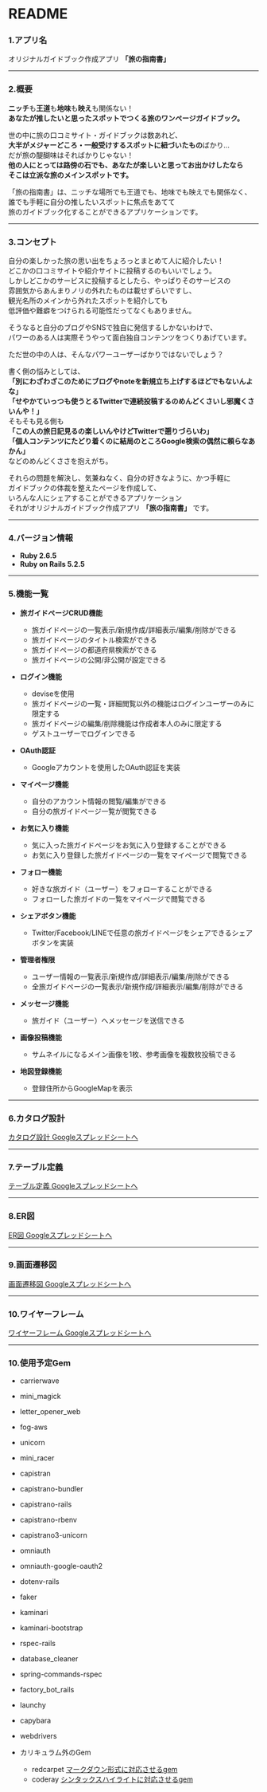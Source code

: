 # README

### 1.アプリ名

オリジナルガイドブック作成アプリ
**「旅の指南書」**

---

### 2.概要

**ニッチ**も**王道**も**地味**も**映え**も関係ない！  
**あなたが推したいと思ったスポットでつくる旅のワンページガイドブック。**

世の中に旅の口コミサイト・ガイドブックは数あれど、  
**大半がメジャーどころ・一般受けするスポットに紐づいたもの**ばかり…  
だが旅の醍醐味はそればかりじゃない！  
**他の人にとっては路傍の石でも、あなたが楽しいと思ってお出かけしたなら**  
**そこは立派な旅のメインスポットです。**

「旅の指南書」は、ニッチな場所でも王道でも、地味でも映えでも関係なく、  
誰でも手軽に自分の推したいスポットに焦点をあてて  
旅のガイドブック化することができるアプリケーションです。

---

### 3.コンセプト

自分の楽しかった旅の思い出をちょろっとまとめて人に紹介したい！  
どこかの口コミサイトや紹介サイトに投稿するのもいいでしょう。  
しかしどこかのサービスに投稿するとしたら、やっぱりそのサービスの  
雰囲気からあんまりノリの外れたものは載せずらいですし、  
観光名所のメインから外れたスポットを紹介しても  
低評価や難癖をつけられる可能性だってなくもありません。

そうなると自分のブログやSNSで独自に発信するしかないわけで、  
パワーのある人は実際そうやって面白独自コンテンツをつくりあげています。

ただ世の中の人は、そんなパワーユーザーばかりではないでしょう？

書く側の悩みとしては、  
**「別にわざわざこのためにブログやnoteを新規立ち上げするほどでもないんよな」**  
**「せやかていっつも使うとるTwitterで連続投稿するのめんどくさいし邪魔くさいんや！」**  
そもそも見る側も  
**「この人の旅日記見るの楽しいんやけどTwitterで遡りづらいわ」**  
**「個人コンテンツにたどり着くのに結局のところGoogle検索の偶然に頼らなあかん」**  
などのめんどくささを抱えがち。

それらの問題を解決し、気兼ねなく、自分の好きなように、かつ手軽に  
ガイドブックの体裁を整えたページを作成して、  
いろんな人にシェアすることができるアプリケーション  
それがオリジナルガイドブック作成アプリ **「旅の指南書」** です。

---

### 4.バージョン情報

- **Ruby 2.6.5**
- **Ruby on Rails 5.2.5**

---

### 5.機能一覧

- **旅ガイドページCRUD機能**
  - 旅ガイドページの一覧表示/新規作成/詳細表示/編集/削除ができる
  - 旅ガイドページのタイトル検索ができる
  - 旅ガイドページの都道府県検索ができる
  - 旅ガイドページの公開/非公開が設定できる


- **ログイン機能**
  - deviseを使用
  - 旅ガイドページの一覧・詳細閲覧以外の機能はログインユーザーのみに限定する
  - 旅ガイドページの編集/削除機能は作成者本人のみに限定する
  - ゲストユーザーでログインできる


- **OAuth認証**
  - Googleアカウントを使用したOAuth認証を実装


- **マイページ機能**
  - 自分のアカウント情報の閲覧/編集ができる
  - 自分の旅ガイドページ一覧が閲覧できる


- **お気に入り機能**
  - 気に入った旅ガイドページをお気に入り登録することができる
  - お気に入り登録した旅ガイドページの一覧をマイページで閲覧できる


- **フォロー機能**
  - 好きな旅ガイド（ユーザー）をフォローすることができる
  - フォローした旅ガイドの一覧をマイページで閲覧できる


- **シェアボタン機能**
  - Twitter/Facebook/LINEで任意の旅ガイドページをシェアできるシェアボタンを実装


- **管理者権限**
  - ユーザー情報の一覧表示/新規作成/詳細表示/編集/削除ができる
  - 全旅ガイドページの一覧表示/新規作成/詳細表示/編集/削除ができる


- **メッセージ機能**
  - 旅ガイド（ユーザー）へメッセージを送信できる


- **画像投稿機能**
  - サムネイルになるメイン画像を1枚、参考画像を複数枚投稿できる


- **地図登録機能**
  - 登録住所からGoogleMapを表示

---

### 6.カタログ設計

[カタログ設計 Googleスプレッドシートへ](https://docs.google.com/spreadsheets/d/18Xw2zgjNRzB6-C02imdrZv5aYeufmeWKqW8L8y7r4rI/edit#gid=1218363235)


---

### 7.テーブル定義

[テーブル定義 Googleスプレッドシートへ](https://docs.google.com/spreadsheets/d/18Xw2zgjNRzB6-C02imdrZv5aYeufmeWKqW8L8y7r4rI/edit#gid=1922889432)

---

### 8.ER図

[ER図 Googleスプレッドシートへ](https://docs.google.com/spreadsheets/d/18Xw2zgjNRzB6-C02imdrZv5aYeufmeWKqW8L8y7r4rI/edit#gid=1640195959)

---

### 9.画面遷移図

[画面遷移図 Googleスプレッドシートへ](https://docs.google.com/spreadsheets/d/18Xw2zgjNRzB6-C02imdrZv5aYeufmeWKqW8L8y7r4rI/edit#gid=1436318083)

---

### 10.ワイヤーフレーム

[ワイヤーフレーム Googleスプレッドシートへ](https://docs.google.com/spreadsheets/d/18Xw2zgjNRzB6-C02imdrZv5aYeufmeWKqW8L8y7r4rI/edit#gid=87985135)

---

### 10.使用予定Gem

- carrierwave
- mini_magick
- letter_opener_web
- fog-aws
- unicorn
- mini_racer
- capistran
- capistrano-bundler
- capistrano-rails
- capistrano-rbenv
- capistrano3-unicorn
- omniauth
- omniauth-google-oauth2
- dotenv-rails
- faker
- kaminari
- kaminari-bootstrap
- rspec-rails
- database_cleaner
- spring-commands-rspec
- factory_bot_rails
- launchy
- capybara
- webdrivers

- カリキュラム外のGem
  - redcarpet  [マークダウン形式に対応させるgem](https://github.com/vmg/redcarpet)
  - coderay  [シンタックスハイライトに対応させるgem](https://github.com/rubychan/coderay)
